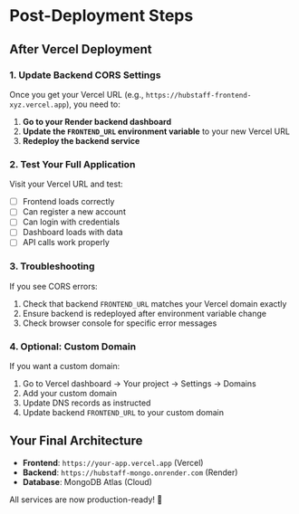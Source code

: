 # Post-Deployment Steps

## After Vercel Deployment

### 1. Update Backend CORS Settings

Once you get your Vercel URL (e.g., `https://hubstaff-frontend-xyz.vercel.app`), you need to:

1. **Go to your Render backend dashboard**
2. **Update the `FRONTEND_URL` environment variable** to your new Vercel URL
3. **Redeploy the backend service**

### 2. Test Your Full Application

Visit your Vercel URL and test:
- [ ] Frontend loads correctly
- [ ] Can register a new account
- [ ] Can login with credentials
- [ ] Dashboard loads with data
- [ ] API calls work properly

### 3. Troubleshooting

If you see CORS errors:
1. Check that backend `FRONTEND_URL` matches your Vercel domain exactly
2. Ensure backend is redeployed after environment variable change
3. Check browser console for specific error messages

### 4. Optional: Custom Domain

If you want a custom domain:
1. Go to Vercel dashboard → Your project → Settings → Domains
2. Add your custom domain
3. Update DNS records as instructed
4. Update backend `FRONTEND_URL` to your custom domain

## Your Final Architecture

- **Frontend**: `https://your-app.vercel.app` (Vercel)
- **Backend**: `https://hubstaff-mongo.onrender.com` (Render)
- **Database**: MongoDB Atlas (Cloud)

All services are now production-ready! 🎉